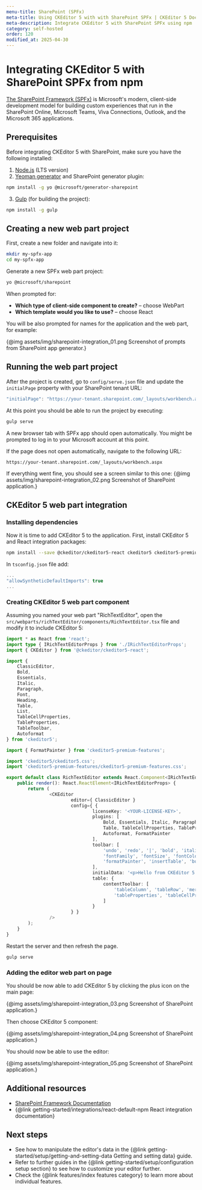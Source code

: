 ```yaml
---
menu-title: SharePoint (SPFx)
meta-title: Using CKEditor 5 with with SharePoint SPFx | CKEditor 5 Documentation
meta-description: Integrate CKEditor 5 with SharePoint SPFx using npm
category: self-hosted
order: 120
modified_at: 2025-04-30
---
```


# Integrating CKEditor&nbsp;5 with SharePoint SPFx from npm

[The SharePoint Framework (SPFx)](https://learn.microsoft.com/en-us/sharepoint/dev/spfx/sharepoint-framework-overview) is Microsoft's modern, client-side development model for building custom experiences that run in the SharePoint Online, Microsoft Teams, Viva Connections, Outlook, and the Microsoft 365 applications.

## Prerequisites

Before integrating CKEditor&nbsp;5 with SharePoint, make sure you have the following installed:

1. [Node.js](https://nodejs.org/) (LTS version)
2. [Yeoman generator](https://yeoman.io/) and SharePoint generator plugin:

```bash
npm install -g yo @microsoft/generator-sharepoint
```
3. [Gulp](https://gulpjs.com/) (for building the project):

```bash
npm install -g gulp
```

## Creating a new web part project

First, create a new folder and navigate into it:

```bash
mkdir my-spfx-app
cd my-spfx-app
```

Generate a new SPFx web part project:

```bash
yo @microsoft/sharepoint
```

When prompted for:
* **Which type of client-side component to create?** &ndash; choose WebPart
* **Which template would you like to use?** &ndash; choose React


You will be also prompted for names for the application and the web part, for example:

{@img assets/img/sharepoint-integration_01.png Screenshot of prompts from SharePoint app generator.}


## Running the web part project

After the project is created, go to `config/serve.json` file and update the `initialPage` property with your SharePoint tenant URL:

```js
"initialPage": "https://your-tenant.sharepoint.com/_layouts/workbench.aspx"
```

At this point you should be able to run the project by executing:

```bash
gulp serve
```

A new browser tab with SPFx app should open automatically. You might be prompted to log in to your Microsoft account at this point.

If the page does not open automatically, navigate to the following URL:

```
https://your-tenant.sharepoint.com/_layouts/workbench.aspx
```

If everything went fine, you should see a screen similar to this one:
{@img assets/img/sharepoint-integration_02.png Screenshot of SharePoint application.}

## CKEditor 5 web part integration

### Installing dependencies

Now it is time to add CKEditor&nbsp;5 to the application. First, install CKEditor&nbsp;5 and React integration packages:

```bash
npm install --save @ckeditor/ckeditor5-react ckeditor5 ckeditor5-premium-features
```

In `tsconfig.json` file add:

```js
...
"allowSyntheticDefaultImports": true
...
```

### Creating CKEditor 5 web part component

Assuming you named your web part "RichTextEditor", open the `src/webparts/richTextEditor/components/RichTextEditor.tsx` file and modify it to include CKEditor&nbsp;5:

```typescript
import * as React from 'react';
import type { IRichTextEditorProps } from './IRichTextEditorProps';
import { CKEditor } from '@ckeditor/ckeditor5-react';

import {
	ClassicEditor,
	Bold,
	Essentials,
	Italic,
	Paragraph,
	Font,
	Heading,
	Table,
	List,
	TableCellProperties,
	TableProperties,
	TableToolbar,
	Autoformat
} from 'ckeditor5';

import { FormatPainter } from 'ckeditor5-premium-features';

import 'ckeditor5/ckeditor5.css';
import 'ckeditor5-premium-features/ckeditor5-premium-features.css';

export default class RichTextEditor extends React.Component<IRichTextEditorProps> {
	public render(): React.ReactElement<IRichTextEditorProps> {
		return (
				<CKEditor
						editor={ ClassicEditor }
						config={ {
								licenseKey: '<YOUR-LICENSE-KEY>',
								plugins: [
									Bold, Essentials, Italic, Paragraph, Font, Heading,
									Table, TableCellProperties, TableProperties, TableToolbar, List,
									Autoformat, FormatPainter
								],
								toolbar: [
									'undo', 'redo', '|', 'bold', 'italic', '|',
									'fontFamily', 'fontSize', 'fontColor', 'fontBackgroundColor', '|',
									'formatPainter', 'insertTable', 'bulletedList', 'numberedList'
								],
								initialData: '<p>Hello from CKEditor 5 in SPFX React app!</p>',
								table: {
									contentToolbar: [
										'tableColumn', 'tableRow', 'mergeTableCells',
										'tableProperties', 'tableCellProperties'
									]
								}
						} }
				/>
		);
	}
}
```

Restart the server and then refresh the page.

```bash
gulp serve
```

### Adding the editor web part on page

You should be now able to add CKEditor&nbsp;5 by clicking the plus icon on the main page:

{@img assets/img/sharepoint-integration_03.png Screenshot of SharePoint application.}

Then choose CKEditor 5 component:

{@img assets/img/sharepoint-integration_04.png Screenshot of SharePoint application.}

You should now be able to use the editor:

{@img assets/img/sharepoint-integration_05.png Screenshot of SharePoint application.}

## Additional resources

* [SharePoint Framework Documentation](https://learn.microsoft.com/en-us/sharepoint/dev/spfx/sharepoint-framework-overview)
* {@link getting-started/integrations/react-default-npm React integration documentation}

## Next steps

* See how to manipulate the editor's data in the {@link getting-started/setup/getting-and-setting-data Getting and setting data} guide.
* Refer to further guides in the {@link getting-started/setup/configuration setup section} to see how to customize your editor further.
* Check the {@link features/index features category} to learn more about individual features.
